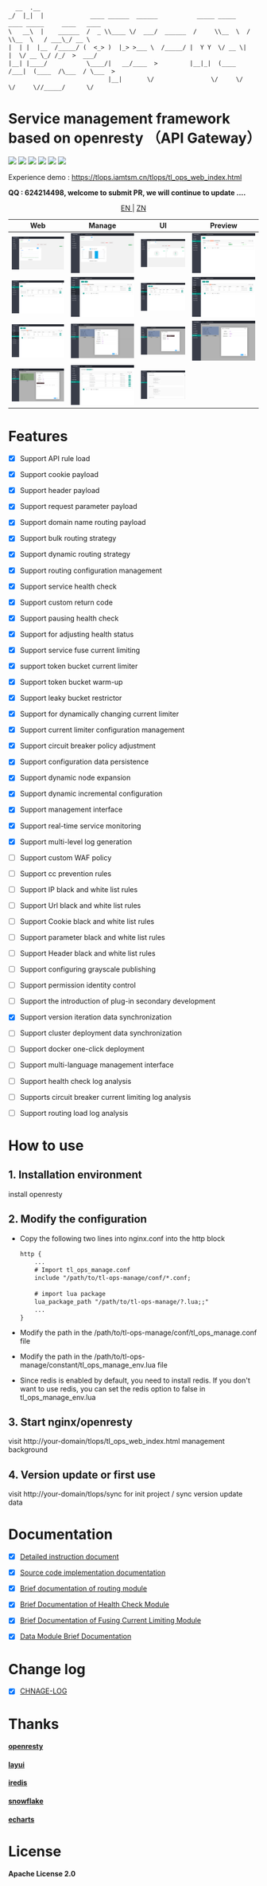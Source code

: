       __  .__                                                                                       
    _/  |_|  |             ____ ______  ______           _____ _____    ____ _____     ____   ____  
    \   __\  |    ______  /  _ \\____ \/  ___/  ______  /     \\__  \  /    \\__  \   / ___\_/ __ \ 
    |  | |  |__  /_____/ (  <_> )  |_> >___ \  /_____/ |  Y Y  \/ __ \|   |  \/ __ \_/ /_/  >  ___/ 
    |__| |____/           \____/|   __/____  >         |__|_|  (____  /___|  (____  /\___  / \___  >
                                |__|       \/                \/     \/     \/     \//_____/      \/ 
# Service management framework based on openresty （API Gateway）

[![](https://img.shields.io/badge/base-openresty-blue)](https://openresty.org/cn/)
[![](https://img.shields.io/badge/webmanage-red)](https://github.com/iamtsm/tl-ops-manage)
[![](https://img.shields.io/badge/healthcheck-red)](https://github.com/iamtsm/tl-ops-manage/blob/main/doc/tl-ops-health.md)
[![](https://img.shields.io/badge/balance-red)](https://github.com/iamtsm/tl-ops-manage/blob/main/doc/tl-ops-balance.md)
[![](https://img.shields.io/badge/limitfuse-red)](https://github.com/iamtsm/tl-ops-manage/blob/main/doc/tl-ops-balance.md)
[![](https://img.shields.io/badge/dynamic%20conf-green)](https://github.com/iamtsm/tl-ops-manage)


Experience demo : https://tlops.iamtsm.cn/tlops/tl_ops_web_index.html


**QQ : 624214498, welcome to submit PR, we will continue to update ....**


<p align="center"> <a href="https://github.com/iamtsm/tl-ops-manage/blob/main/doc/README_EN.md"> EN </a> | <a href="https:// github.com/iamtsm/tl-ops-manage#readme"> ZN </a> </p>  


| Web | Manage | UI | Preview |
|:-------------:|:-------:|:-------:|:-------:|
| ![console_balance](console_balance.png "console_balance") | ![console_health](console_health.png "console_health") | ![console_fuse](console_fuse.png "console_fuse") |![service](service.png "service")
|![service_node](service_node.png "service_node") |![balance_api](balance_api.png "balance_api")| ![balance_cookie](balance_cookie.png "balance_cookie") | ![balance_header](balance_header.png "balance_header")
|![balance_param](balance_param.png "balance_param")|![fuse](fuse.png "fuse")|![fuse_limit_token](fuse_limit_token.png "fuse_limit_token")|![fuse_limit_leak](fuse_limit_leak.png "fuse_limit_leak")
|![health](health.png "health")|![store](store.png "store")|![store_view](store_view.png "store_view")


# Features

- [x] Support API rule load

- [x] Support cookie payload

- [x] Support header payload

- [x] Support request parameter payload

- [x] Support domain name routing payload

- [x] Support bulk routing strategy

- [x] Support dynamic routing strategy

- [x] Support routing configuration management


- [x] Support service health check

- [x] Support custom return code

- [x] Support pausing health check

- [x] Support for adjusting health status


- [x] Support service fuse current limiting

- [x] support token bucket current limiter

- [x] Support token bucket warm-up

- [x] Support leaky bucket restrictor

- [x] Support for dynamically changing current limiter

- [x] Support current limiter configuration management

- [x] Support circuit breaker policy adjustment



- [x] Support configuration data persistence

- [x] Support dynamic node expansion

- [x] Support dynamic incremental configuration

- [x] Support management interface

- [x] Support real-time service monitoring

- [x] Support multi-level log generation



- [ ] Support custom WAF policy

- [ ] Support cc prevention rules

- [ ] Support IP black and white list rules

- [ ] Support Url black and white list rules

- [ ] Support Cookie black and white list rules

- [ ] Support parameter black and white list rules

- [ ] Support Header black and white list rules



- [ ] Support configuring grayscale publishing

- [ ] Support permission identity control

- [ ] Support the introduction of plug-in secondary development

- [x] Support version iteration data synchronization

- [ ] Support cluster deployment data synchronization
 
- [ ] Support docker one-click deployment

- [ ] Support multi-language management interface



- [ ] Support health check log analysis

- [ ] Supports circuit breaker current limiting log analysis

- [ ] Support routing load log analysis




# How to use

## 1. Installation environment

install openresty

## 2. Modify the configuration

- Copy the following two lines into nginx.conf into the http block

    ````
    http {
        ...
        # Import tl_ops_manage.conf
        include "/path/to/tl-ops-manage/conf/*.conf;

        # import lua package
        lua_package_path "/path/to/tl-ops-manage/?.lua;;"
        ...
    }
    ````

- Modify the path in the /path/to/tl-ops-manage/conf/tl_ops_manage.conf file

- Modify the path in the /path/to/tl-ops-manage/constant/tl_ops_manage_env.lua file

- Since redis is enabled by default, you need to install redis. If you don't want to use redis, you can set the redis option to false in tl_ops_manage_env.lua


## 3. Start nginx/openresty

visit http://your-domain/tlops/tl_ops_web_index.html management background


## 4. Version update or first use

visit http://your-domain/tlops/sync for init project / sync version update data


# Documentation

- [x] [Detailed instruction document](https://blog.iamtsm.cn/detail.html?id=90)

- [x] [Source code implementation documentation](https://blog.iamtsm.cn/detail.html?id=91)

- [x] [Brief documentation of routing module](doc/tl-ops-balance.md)

- [x] [Brief Documentation of Health Check Module](doc/tl-ops-health.md)

- [x] [Brief Documentation of Fusing Current Limiting Module](doc/tl-ops-limit.md)

- [x] [Data Module Brief Documentation](doc/tl-ops-store.md)


# Change log

- [x] [CHNAGE-LOG](doc/change.md)


# Thanks

#### [openresty](https://github.com/openresty/openresty)

#### [layui](https://github.com/layui/layui)

#### [iredis](https://github.com/membphis/lua-resty-iredis)

#### [snowflake](https://github.com/yunfengmeng/lua-resty-snowflake)

#### [echarts](https://github.com/apache/echarts)


# License

#### Apache License 2.0